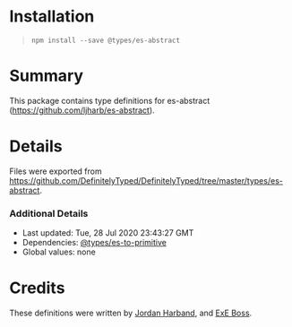 # Installation
> `npm install --save @types/es-abstract`

# Summary
This package contains type definitions for es-abstract (https://github.com/ljharb/es-abstract).

# Details
Files were exported from https://github.com/DefinitelyTyped/DefinitelyTyped/tree/master/types/es-abstract.

### Additional Details
 * Last updated: Tue, 28 Jul 2020 23:43:27 GMT
 * Dependencies: [@types/es-to-primitive](https://npmjs.com/package/@types/es-to-primitive)
 * Global values: none

# Credits
These definitions were written by [Jordan Harband](https://github.com/ljharb), and [ExE Boss](https://github.com/ExE-Boss).

